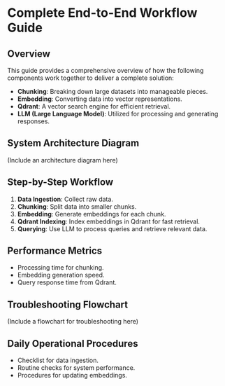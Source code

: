 # Complete End-to-End Workflow Guide

## Overview
This guide provides a comprehensive overview of how the following components work together to deliver a complete solution:
- **Chunking**: Breaking down large datasets into manageable pieces.
- **Embedding**: Converting data into vector representations.
- **Qdrant**: A vector search engine for efficient retrieval.
- **LLM (Large Language Model)**: Utilized for processing and generating responses.

## System Architecture Diagram
(Include an architecture diagram here)

## Step-by-Step Workflow
1. **Data Ingestion**: Collect raw data.
2. **Chunking**: Split data into smaller chunks.
3. **Embedding**: Generate embeddings for each chunk.
4. **Qdrant Indexing**: Index embeddings in Qdrant for fast retrieval.
5. **Querying**: Use LLM to process queries and retrieve relevant data.

## Performance Metrics
- Processing time for chunking.
- Embedding generation speed.
- Query response time from Qdrant.

## Troubleshooting Flowchart
(Include a flowchart for troubleshooting here)

## Daily Operational Procedures
- Checklist for data ingestion.
- Routine checks for system performance.
- Procedures for updating embeddings.